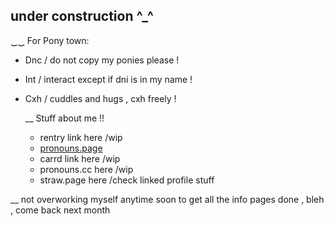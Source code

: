 ## under construction ^_^

‿‿ For Pony town:
- Dnc / do not copy my ponies please !
- Int / interact except if dni is in my name !
- Cxh / cuddles and hugs , cxh freely !


  __ Stuff about me !!
  - rentry link here /wip
  - [pronouns.page](https://en.pronouns.page/@Regr4tor)
  - carrd link here /wip
  - pronouns.cc here /wip
  - straw.page here /check linked profile stuff
  

    
__ not overworking myself anytime soon to get all the info pages done , bleh , come back next month
